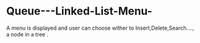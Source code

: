 # Queue---Linked-List-Menu-
A menu is displayed and user can choose wither to Insert,Delete,Search...., a node in a tree .
